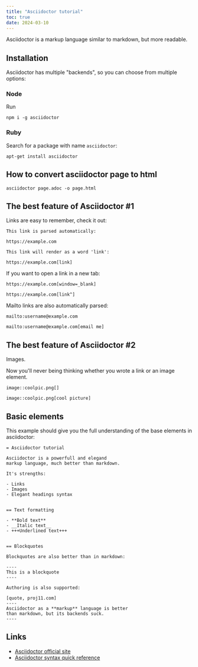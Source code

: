 ```yaml
---
title: "Asciidoctor tutorial"
toc: true
date: 2024-03-10
---
```


Asciidoctor is a markup language similar to markdown, but
more readable.

## Installation

Asciidoctor has multiple "backends", so you can choose from
multiple options:

### Node

Run

```
npm i -g asciidoctor
```

### Ruby

Search for a package with name `asciidoctor`:

```
apt-get install asciidoctor
```

## How to convert asciidoctor page to html

```
asciidoctor page.adoc -o page.html
```

## The best feature of Asciidoctor #1

Links are easy to remember, check it out:

```
This link is parsed automatically:

https://example.com

This link will render as a word 'link':

https://example.com[link]
```

If you want to open a link in a new tab:

```
https://example.com[window=_blank]

https://example.com[link^]
```

Mailto links are also automatically parsed:

```
mailto:username@example.com

mailto:username@example.com[email me]
```

## The best feature of Asciidoctor #2

Images.

Now you'll never being thinking whether you wrote a link
or an image element.

```
image::coolpic.png[]

image::coolpic.png[cool picture]
```

## Basic elements

This example should give you the full
understanding of the base elements in
asciidoctor:

```
= Asciidoctor tutorial

Asciidoctor is a powerfull and elegand
markup language, much better than markdown.

It's strengths:

- Links
- Images
- Elegant headings syntax


== Text formatting

- **Bold text**
- __Italic text__
- +++Underlined text+++


== Blockquotes

Blockquotes are also better than in markdown:

----
This is a blockquote
----

Authoring is also supported:

[quote, proj11.com]
----
Asciidoctor as a **markup** language is better
than markdown, but its backends suck.
----

```

## Links

- [Asciidoctor official site](https://asciidoctor.org)
- [Asciidoctor syntax quick reference](https://docs.asciidoctor.org/asciidoc/latest/syntax-quick-reference/)

